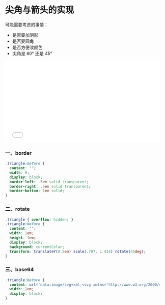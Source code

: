 # 尖角与箭头的实现

可能需要考虑的事情：
* 是否要加阴影
* 是否要圆角
* 是否方便改颜色
* 尖角是 60° 还是 45°

<iframe height="265" style="width: 100%;" scrolling="no" title="CSS 三角" src="//codepen.io/foreverZ133/embed/WNewBLd/?height=265&theme-id=0&default-tab=result" frameborder="no" allowtransparency="true" allowfullscreen="true">
  See the Pen <a href='https://codepen.io/foreverZ133/pen/WNewBLd/'>CSS 三角</a> by 张永恒
  (<a href='https://codepen.io/foreverZ133'>@foreverZ133</a>) on <a href='https://codepen.io'>CodePen</a>.
</iframe>

### 一、border
```css
.triangle:before {
  content: "";
  width: 0;
  display: block;
  border-left: .5em solid transparent;
  border-right: .5em solid transparent;
  border-bottom: 1em solid;
}
```

### 二、rotate
```css
.triangle { overflow: hidden; }
.triangle:before {
  content: "";
  width: 1em;
  height: 1em;
  display: block;
  background: currentColor;
  transform: translateY(0.5em) scale(.707, 1.414) rotate(45deg);
}
```

### 三、base64
```css
.triangle:before {
  content: url('data:image/svg+xml,<svg xmlns="http://www.w3.org/2000/svg" viewBox="0 0 100 100"><path d="M 50,0 L 100,100 L 0,100 Z" fill="" /></svg>');
  width: 1em;
  display: block;
}
```
